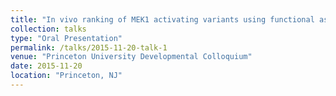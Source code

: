 ```yaml
---
title: "In vivo ranking of MEK1 activating variants using functional assays in zebrafish and Drosophila"
collection: talks
type: "Oral Presentation"
permalink: /talks/2015-11-20-talk-1
venue: "Princeton University Developmental Colloquium"
date: 2015-11-20
location: "Princeton, NJ"
---
```

